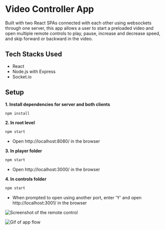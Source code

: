 # Video Controller App
Built with two React SPAs connected with each other using websockets through one server, this app allows a user to start a preloaded video and open multiple remote controls to play, pause, increase and decrease speed, and skip forward or backward in the video.

## Tech Stacks Used

- React
- Node.js with Express
- Socket.io

## Setup

**1. Install dependencies for server and both clients**

```sh
npm install
```
**2. In root level**

```sh
npm start
```
- Open http://localhost:8080/ in the browser

**3. In player folder**
```sh
npm start
```
- Open http://localhost:3000/ in the browser

**4. In controls folder**
```sh
npm start
```
- When prompted to open using another port, enter 'Y' and open http://localhost:3001/ in the browser

![Screenshot of the remote control](https://scontent.fybz2-1.fna.fbcdn.net/v/t1.15752-9/121064724_347681196674331_1046075828655160663_n.png?_nc_cat=108&_nc_sid=ae9488&_nc_ohc=7BmfteznzOMAX-DdBb9&_nc_ht=scontent.fybz2-1.fna&oh=153c80d009a1d6caded5f8b6d745579d&oe=5FA18DAE)

![Gif of app flow](video-control-app.gif)
